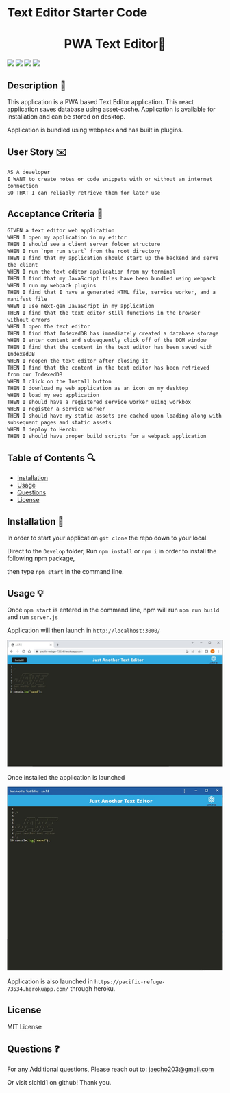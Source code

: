 # Text Editor Starter Code
<h1 align="center">PWA Text Editor📠</h1>
<p>
    <img src="https://img.shields.io/github/repo-size/slchld1/new-text-editor" />
    <img src="https://img.shields.io/github/languages/top/slchld1/new-text-editor"  />
    <img src="https://img.shields.io/github/last-commit/slchld1/new-text-editor" />
    <img src="https://img.shields.io/badge/license-MIT-brightgreen"/>
</p>

## Description 💾
This application is a PWA based Text Editor application. This react application saves database using asset-cache. Application is available for installation and can be stored on desktop.

Application is bundled using webpack and has built in plugins.
## User Story ✉️
~~~
AS A developer
I WANT to create notes or code snippets with or without an internet connection
SO THAT I can reliably retrieve them for later use
~~~
## Acceptance Criteria 📩
~~~
GIVEN a text editor web application
WHEN I open my application in my editor
THEN I should see a client server folder structure
WHEN I run `npm run start` from the root directory
THEN I find that my application should start up the backend and serve the client
WHEN I run the text editor application from my terminal
THEN I find that my JavaScript files have been bundled using webpack
WHEN I run my webpack plugins
THEN I find that I have a generated HTML file, service worker, and a manifest file
WHEN I use next-gen JavaScript in my application
THEN I find that the text editor still functions in the browser without errors
WHEN I open the text editor
THEN I find that IndexedDB has immediately created a database storage
WHEN I enter content and subsequently click off of the DOM window
THEN I find that the content in the text editor has been saved with IndexedDB
WHEN I reopen the text editor after closing it
THEN I find that the content in the text editor has been retrieved from our IndexedDB
WHEN I click on the Install button
THEN I download my web application as an icon on my desktop
WHEN I load my web application
THEN I should have a registered service worker using workbox
WHEN I register a service worker
THEN I should have my static assets pre cached upon loading along with subsequent pages and static assets
WHEN I deploy to Heroku
THEN I should have proper build scripts for a webpack application
~~~
## Table of Contents 🔍
* [Installation](#installation)
* [Usage](#usage)
* [Questions](#questions)
* [License](#license)

## Installation 🔨
In order to start your application `git clone` the repo down to your local.

Direct to the `Develop` folder,
Run `npm install` or `npm i` in order to install the following npm package,

then type `npm start` in the command line.

## Usage 💡

Once `npm start` is entered in the command line, npm will run `npm run build` and run `server.js`

Application will then launch in `http://localhost:3000/`

![localhost:3000](/images/sc-1.jpg)

Once installed the application is launched

![installed application](/images/installed-5.jpg)

Application is also launched in `https://pacific-refuge-73534.herokuapp.com/` through heroku.
## License
MIT License


## Questions ❓

For any Additional questions, Please reach out to: jaecho203@gmail.com

Or visit slchld1 on github! Thank you.

